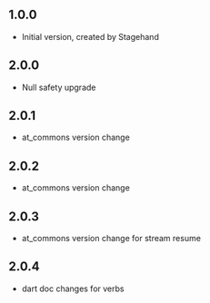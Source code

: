 ## 1.0.0
- Initial version, created by Stagehand
## 2.0.0
- Null safety upgrade
## 2.0.1
- at_commons version change
## 2.0.2
- at_commons version change
## 2.0.3
- at_commons version change for stream resume
## 2.0.4
- dart doc changes for verbs
